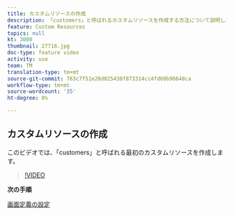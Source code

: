 ```yaml
---
title: カスタムリソースの作成
description: 「customers」と呼ばれるカスタムリソースを作成する方法について説明します。
feature: Custom Resources
topics: null
kt: 3000
thumbnail: 27716.jpg
doc-type: feature video
activity: use
team: TM
translation-type: tm+mt
source-git-commit: 763c7f51e28d025438f873314cc4fd60b96648ca
workflow-type: tm+mt
source-wordcount: '35'
ht-degree: 0%

---
```



## カスタムリソースの作成

このビデオでは、「customers」と呼ばれる最初のカスタムリソースを作成します。

>[!VIDEO](https://video.tv.adobe.com/v/27716?quality=9)

**次の手順**

[画面定義の設定](./configuring-a-screen-definition-for-a-custom-resource.md)
